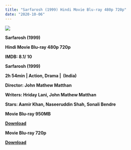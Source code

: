 ```yaml
---
title: "Sarfarosh (1999) Hindi Movie Blu-ray 480p 720p"
date: "2020-10-06"
---
```


[**![](https://1.bp.blogspot.com/-W8FjmOQ8dqo/XvC2xttjsEI/AAAAAAAADnw/BZXyxu8VaWsW11XekbKzWy26y7xTOUvbQCLcBGAsYHQ/s1600/jpgfmp.png)**](https://1.bp.blogspot.com/-W8FjmOQ8dqo/XvC2xttjsEI/AAAAAAAADnw/BZXyxu8VaWsW11XekbKzWy26y7xTOUvbQCLcBGAsYHQ/s1600/jpgfmp.png)

 **Sarfarosh (1999)**

**Hindi Movie Blu-ray 480p 720p**

**IMDB: 8.1/ 10**

**Sarfarosh (1999)**

**2h 54min | Action, Drama |  (India)**

**Director: John Mathew Matthan**

**Writers: Hriday Lani, John Mathew Matthan**

**Stars: Aamir Khan, Naseeruddin Shah, Sonali Bendre**

 **Movie Blu-ray 950MB**

[**Download**](http://hallan.club/v4kg9o4x2bnc)

 **Movie Blu-ray 720p**

[**Download**](http://hallan.club/v4kg9o4x2bnc)

